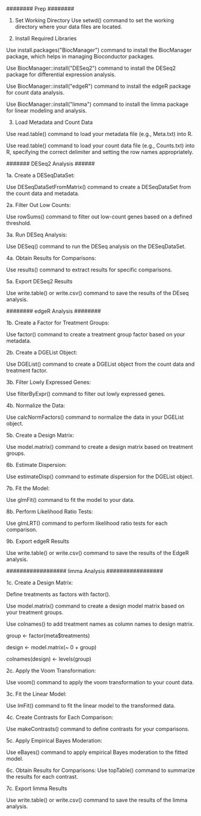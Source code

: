 ######## Prep ########
1. Set Working Directory
Use setwd() command to set the working directory where your data files are located.


2. Install Required Libraries
   
Use install.packages("BiocManager") command to install the BiocManager package, which helps in managing Bioconductor packages.

Use BiocManager::install("DESeq2") command to install the DESeq2 package for differential expression analysis.

Use BiocManager::install("edgeR") command to install the edgeR package for count data analysis.

Use BiocManager::install("limma") command to install the limma package for linear modeling and analysis.



3. Load Metadata and Count Data


Use read.table() command to load your metadata file (e.g., Meta.txt) into R.

Use read.table() command to load your count data file (e.g., Counts.txt) into R, specifying the correct delimiter and setting the row names appropriately.



####### DESeq2 Analysis ######

1a. Create a DESeqDataSet:

Use DESeqDataSetFromMatrix() command to create a DESeqDataSet from the count data and metadata.


2a. Filter Out Low Counts:

Use rowSums() command to filter out low-count genes based on a defined threshold.


3a. Run DESeq Analysis:

Use DESeq() command to run the DESeq analysis on the DESeqDataSet.


4a. Obtain Results for Comparisons:

Use results() command to extract results for specific comparisons.


5a. Export DESeq2 Results

Use write.table() or write.csv() command to save the results of the DEseq analysis.


######## edgeR Analysis ########


1b. Create a Factor for Treatment Groups:

Use factor() command to create a treatment group factor based on your metadata.


2b. Create a DGEList Object:

Use DGEList() command to create a DGEList object from the count data and treatment factor.


3b. Filter Lowly Expressed Genes:

Use filterByExpr() command to filter out lowly expressed genes.


4b. Normalize the Data:

Use calcNormFactors() command to normalize the data in your DGEList object.


5b. Create a Design Matrix:

Use model.matrix() command to create a design matrix based on treatment groups.


6b. Estimate Dispersion:

Use estimateDisp() command to estimate dispersion for the DGEList object.


7b. Fit the Model:

Use glmFit() command to fit the model to your data.


8b. Perform Likelihood Ratio Tests:

Use glmLRT() command to perform likelihood ratio tests for each comparison.


9b. Export edgeR Results

Use write.table() or write.csv() command to save the results of the EdgeR analysis.


################## limma Analysis #################

1c. Create a Design Matrix:

Define treatments as factors with factor(). 

Use model.matrix() command to create a design model matrix based on your treatment groups. 

Use colnames() to add treatment names as column names to design matrix.


group <- factor(meta$treatments)

design <- model.matrix(~ 0 + group)

colnames(design) <- levels(group)


2c. Apply the Voom Transformation:

Use voom() command to apply the voom transformation to your count data.


3c. Fit the Linear Model:

Use lmFit() command to fit the linear model to the transformed data.


4c. Create Contrasts for Each Comparison:

Use makeContrasts() command to define contrasts for your comparisons.


5c. Apply Empirical Bayes Moderation:

Use eBayes() command to apply empirical Bayes moderation to the fitted model.

6c. Obtain Results for Comparisons:
Use topTable() command to summarize the results for each contrast.

7c. Export limma Results

Use write.table() or write.csv() command to save the results of the limma analysis.
